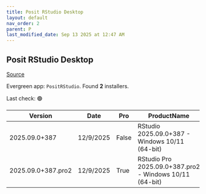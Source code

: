 ```yaml
---
title: Posit RStudio Desktop
layout: default
nav_order: 2
parent: P
last_modified_date: Sep 13 2025 at 12:47 AM
---
```


## Posit RStudio Desktop

[Source](https://posit.co/products/open-source/rstudio/)

Evergreen app: `PositRStudio`. Found **2** installers.

Last check: 🟢

| Version            | Date      | Pro   | ProductName                                             | Size      | Sha256                                                           | Type | URI                                                                                                                                                                    |
| ------------------ | --------- | ----- | ------------------------------------------------------- | --------- | ---------------------------------------------------------------- | ---- | ---------------------------------------------------------------------------------------------------------------------------------------------------------------------- |
| 2025.09.0+387      | 12/9/2025 | False | RStudio 2025.09.0+387 - Windows 10/11 (64-bit)          | 287965424 | 8ce88c63f16146cf920a0b7b0f200bdaad483da05a838db1d1b3cc8b79d3f721 | exe  | [https://download1.rstudio.org/electron/windows/RStudio-2025.09.0-387.exe](https://download1.rstudio.org/electron/windows/RStudio-2025.09.0-387.exe)                   |
| 2025.09.0+387.pro2 | 12/9/2025 | True  | RStudio Pro 2025.09.0+387.pro2 - Windows 10/11 (64-bit) | 292831624 | d61f52733f287bb538bb497f876b507d42e0c4b7c0ee02ec22f651d53f07cdab | exe  | [https://download1.rstudio.org/electron/windows/RStudio-pro-2025.09.0-387.pro2.exe](https://download1.rstudio.org/electron/windows/RStudio-pro-2025.09.0-387.pro2.exe) |
